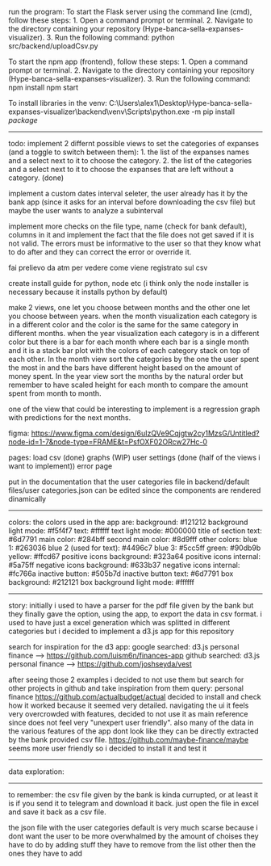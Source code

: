 run the program:
To start the Flask server using the command line (cmd), follow these steps:
    1. Open a command prompt or terminal.
    2. Navigate to the directory containing your repository (Hype-banca-sella-expanses-visualizer).
    3. Run the following command:
        python src/backend/uploadCsv.py

To start the npm app (frontend), follow these steps:
    1. Open a command prompt or terminal.
    2. Navigate to the directory containing your repository (Hype-banca-sella-expanses-visualizer).
    3. Run the following command:
        npm install
        npm start

To install libraries in the venv:
C:\Users\alex1\Desktop\Hype-banca-sella-expanses-visualizer\backend\venv\Scripts\python.exe -m pip install *package*

------------------------------------------
todo:
implement 2 differnt possible views to set the categories of expanses (and a toggle to switch between them):
    1. the list of the expanses names and a select next to it to choose the category.
    2. the list of the categories and a select next to it to choose the expanses that are left without a category. (done)

implement a custom dates interval seleter, the user already has it by the bank app (since it asks for an interval before downloading the csv file) but maybe the user wants to analyze a subinterval

implement more checks on the file type, name (check for bank default), columns in it and implement the fact that the file does not get saved if it is not valid.
The errors must be informative to the user so that they know what to do after and they can correct the error or override it.

fai prelievo da atm per vedere come viene registrato sul csv

create install guide for python, node etc (i think only the node installer is necessary because it installs python by default)

make 2 views, one let you choose between months and the other one let you choose between years.
when the month visualization each category is in a different color and the color is the same for the same category in different months.
when the year visualization each category is in a different color but there is a bar for each month where each bar is a single month and it is a stack bar plot with the colors of each category stack on top of each other.
In the month view sort the categories by the one the user spent the most in and the bars have different height based on the amount of money spent.
In the year view sort the months by the natural order but remember to have scaled height for each month to compare the amount spent from month to month.

one of the view that could be interesting to implement is a regression graph with predictions for the next months.

figma: https://www.figma.com/design/6uIzQVe9Cqjgtw2cy1MzsG/Untitled?node-id=1-7&node-type=FRAME&t=PsfOXF02ORcw27Hc-0

pages:
    load csv (done)
    graphs (WIP)
    user settings (done (half of the views i want to implement))
    error page

put in the documentation that the user categories file in backend/default files/user categories.json can be edited since the components are rendered dinamically

------------------------------------------
colors:
the colors used in the app are:
background: #121212
background light mode: #f5f4f7
text: #ffffff
text light mode: #000000
title of section text: #6d7791
main color: #284bff
second main color: #8d9fff
other colors:
    blue 1: #263036
    blue 2 (used for text): #4496c7
    blue 3: #5cc5ff
    green: #90db9b
    yellow: #ffcd67
positive icons background: #323a64
positive icons internal: #5a75ff
negative icons background: #633b37
negative icons internal: #fc766a
inactive button: #505b7d
inactive button text: #6d7791
box background: #212121
box background light mode: #ffffff

------------------------------------------
story:
initially i used to have a parser for the pdf file given by the bank but they finally gave the option, using the app, to export the data in csv format.
i used to have just a excel generation which was splitted in different categories but i decided to implement a d3.js app for this repository

search for inspiration for the d3 app:
google searched: d3.js personal finance --> https://github.com/luism6n/finances-app
github searched: d3.js personal finance --> https://github.com/joshseyda/vest

after seeing those 2 examples i decided to not use them but search for other projects in github and take inspiration from them
query: personal finance
https://github.com/actualbudget/actual decided to install and check how it worked because it seemed very detailed. navigating the ui it feels very overcrowded with features, decided to not use it as main reference since does not feel very "unexpert user friendly". also many of the data in the various features of the app dont look like they can be directly extracted by the bank provided csv file.
https://github.com/maybe-finance/maybe seems more user friendly so i decided to install it and test it

------------------------------------------
data exploration:


------------------------------------------
to remember:
the csv file given by the bank is kinda currupted, or at least it is if you send it to telegram and download it back.
just open the file in excel and save it back as a csv file.

the json file with the user categories default is very much scarse because i dont want the user to be more overwhalmed by the amount of choises they have to do by adding stuff they have to remove from the list other then the ones they have to add